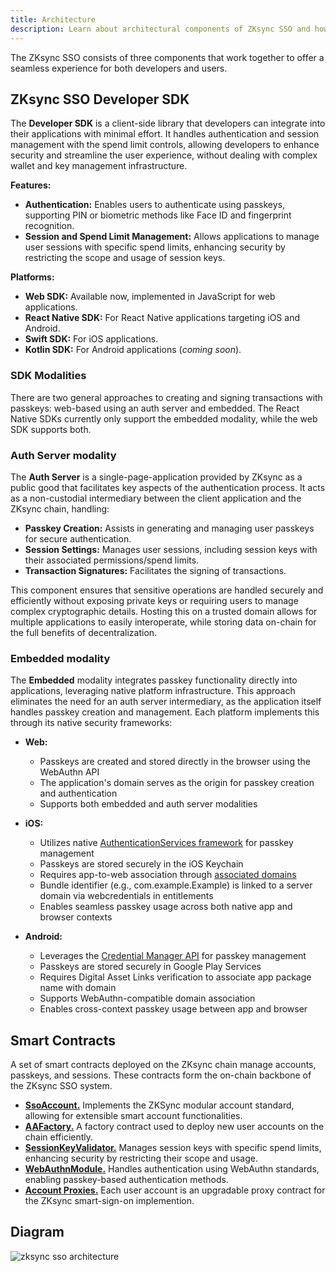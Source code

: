 ```yaml
---
title: Architecture
description: Learn about architectural components of ZKsync SSO and how they work together.
---
```


The ZKsync SSO consists of three components that work together to offer a seamless experience for both developers and users.

## ZKsync SSO Developer SDK

The **Developer SDK** is a client-side library that developers can integrate into their applications with minimal effort.
It handles authentication and session management with the spend limit controls,
allowing developers to enhance security and streamline the user experience, without dealing with complex wallet and key management infrastructure.

**Features:**

- **Authentication:** Enables users to authenticate using passkeys, supporting PIN or biometric methods like Face ID and fingerprint recognition.
- **Session and Spend Limit Management:** Allows applications to manage user sessions with specific spend limits,
enhancing security by restricting the scope and usage of session keys.

**Platforms:**

- **Web SDK:** Available now, implemented in JavaScript for web applications.
- **React Native SDK:** For React Native applications targeting iOS and Android.
- **Swift SDK:** For iOS applications.
- **Kotlin SDK:** For Android applications (*coming soon*).

### SDK Modalities

There are two general approaches to creating and signing transactions with passkeys: web-based using an auth server and embedded.
The React Native SDKs currently only support the embedded modality, while the web SDK supports both.

### Auth Server modality

The **Auth Server** is a single-page-application provided by ZKsync as a public good that facilitates key aspects of the authentication process.
It acts as a non-custodial intermediary between the client application and the ZKsync chain, handling:

- **Passkey Creation:** Assists in generating and managing user passkeys for secure authentication.
- **Session Settings:** Manages user sessions, including session keys with their associated permissions/spend limits.
- **Transaction Signatures:** Facilitates the signing of transactions.

This component ensures that sensitive operations are handled securely and
efficiently without exposing private keys or requiring users to manage complex cryptographic details.
Hosting this on a trusted domain allows for multiple applications to easily interoperate, while storing data on-chain for the full benefits of decentralization.

### Embedded modality

The **Embedded** modality integrates passkey functionality directly into applications, leveraging native platform infrastructure.
This approach eliminates the need for an auth server intermediary, as the application
itself handles passkey creation and management. Each platform implements this through its native security frameworks:

- **Web:**
  - Passkeys are created and stored directly in the browser using the WebAuthn API
  - The application's domain serves as the origin for passkey creation and authentication
  - Supports both embedded and auth server modalities

- **iOS:**
  - Utilizes native [AuthenticationServices framework](https://developer.apple.com/documentation/authenticationservices/supporting-passkeys)
  for passkey management
  - Passkeys are stored securely in the iOS Keychain
  - Requires app-to-web association through [associated domains](https://developer.apple.com/documentation/Xcode/supporting-associated-domains)
  - Bundle identifier (e.g., com.example.Example) is linked to a server domain via webcredentials in entitlements
  - Enables seamless passkey usage across both native app and browser contexts

- **Android:**
  - Leverages the [Credential Manager API](https://developer.android.com/identity/sign-in/credential-manager) for passkey management
  - Passkeys are stored securely in Google Play Services
  - Requires Digital Asset Links verification to associate app package name with domain
  - Supports WebAuthn-compatible domain association
  - Enables cross-context passkey usage between app and browser

## Smart Contracts

A set of smart contracts deployed on the ZKsync chain manage accounts, passkeys, and sessions.
These contracts form the on-chain backbone of the ZKsync SSO system.

- [**SsoAccount.**](https://github.com/matter-labs/zksync-sso-clave-contracts/blob/main/src/SsoAccount.sol)
Implements the ZKSync modular account standard, allowing for extensible smart account functionalities.
- [**AAFactory.**](https://github.com/matter-labs/zksync-sso-clave-contracts/blob/main/src/AAFactory.sol)
A factory contract used to deploy new user accounts on the chain efficiently.
- [**SessionKeyValidator.**](https://github.com/matter-labs/zksync-sso-clave-contracts/blob/main/src/validators/SessionKeyValidator.sol)
Manages session keys with specific spend limits, enhancing security by restricting their scope and usage.
- [**WebAuthnModule.**](https://github.com/matter-labs/zksync-sso-clave-contracts/blob/main/src/validators/WebAuthValidator.sol)
Handles authentication using WebAuthn standards, enabling passkey-based authentication methods.
- [**Account Proxies.**](https://github.com/matter-labs/zksync-sso-clave-contracts/blob/main/src/AccountProxy.sol)
Each user account is an upgradable proxy contract for the ZKsync smart-sign-on implemention.

## Diagram

![zksync sso architecture](/images/zksync-sso/zksync-sso-architecture.png)
